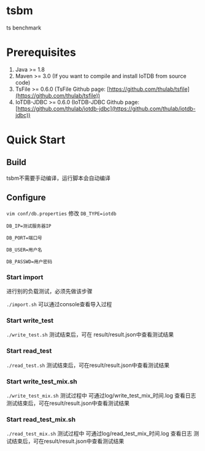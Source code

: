 # tsbm
ts benchmark 

# Prerequisites
1. Java >= 1.8
2. Maven >= 3.0 (If you want to compile and install IoTDB from source code)
3. TsFile >= 0.6.0 (TsFile Github page: [https://github.com/thulab/tsfile](https://github.com/thulab/tsfile))
4. IoTDB-JDBC >= 0.6.0 (IoTDB-JDBC Github page: [https://github.com/thulab/iotdb-jdbc](https://github.com/thulab/iotdb-jdbc))

# Quick Start
## Build
tsbm不需要手动编译，运行脚本会自动编译 
## Configure 
```vim conf/db.properties``` 
修改 
```DB_TYPE=iotdb``` 

```DB_IP=测试服务器IP``` 

```DB_PORT=端口号```  

```DB_USER=用户名``` 

```DB_PASSWD=用户密码``` 
### Start import
进行别的负载测试，必须先做该步骤 

```./import.sh```
可以通过console查看导入过程 

### Start write_test
```./write_test.sh``` 
测试结束后，可在 result/result.json中查看测试结果 
### Start read_test
```./read_test.sh``` 
测试结束后，可在result/result.json中查看测试结果
### Start write_test_mix.sh
```./write_test_mix.sh``` 
测试过程中 可通过log/write_test_mix_时间.log 查看日志 
测试结束后，可在result/result.json中查看测试结果 
### Start read_test_mix.sh
```./read_test_mix.sh``` 
测试过程中 可通过log/read_test_mix_时间.log 查看日志 
测试结束后，可在result/result.json中查看测试结果 
